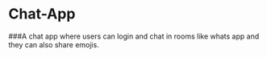 # Chat-App
###A chat app where users can login and chat in rooms like whats app and they can also share emojis.
